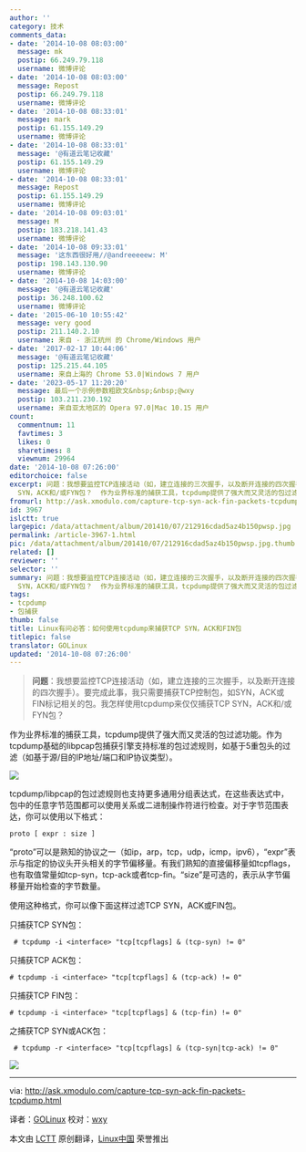 ```yaml
---
author: ''
category: 技术
comments_data:
- date: '2014-10-08 08:03:00'
  message: mk
  postip: 66.249.79.118
  username: 微博评论
- date: '2014-10-08 08:03:00'
  message: Repost
  postip: 66.249.79.118
  username: 微博评论
- date: '2014-10-08 08:33:01'
  message: mark
  postip: 61.155.149.29
  username: 微博评论
- date: '2014-10-08 08:33:01'
  message: '@有道云笔记收藏'
  postip: 61.155.149.29
  username: 微博评论
- date: '2014-10-08 08:33:01'
  message: Repost
  postip: 61.155.149.29
  username: 微博评论
- date: '2014-10-08 09:03:01'
  message: M
  postip: 183.218.141.43
  username: 微博评论
- date: '2014-10-08 09:33:01'
  message: '这东西很好用//@andreeeeew: M'
  postip: 198.143.130.90
  username: 微博评论
- date: '2014-10-08 14:03:00'
  message: '@有道云笔记收藏'
  postip: 36.248.100.62
  username: 微博评论
- date: '2015-06-10 10:55:42'
  message: very good
  postip: 211.140.2.10
  username: 来自 - 浙江杭州 的 Chrome/Windows 用户
- date: '2017-02-17 10:44:06'
  message: '@有道云笔记收藏'
  postip: 125.215.44.105
  username: 来自上海的 Chrome 53.0|Windows 7 用户
- date: '2023-05-17 11:20:20'
  message: 最后一个示例参数粗欧文&nbsp;&nbsp;@wxy
  postip: 103.211.230.192
  username: 来自亚太地区的 Opera 97.0|Mac 10.15 用户
count:
  commentnum: 11
  favtimes: 3
  likes: 0
  sharetimes: 8
  viewnum: 29964
date: '2014-10-08 07:26:00'
editorchoice: false
excerpt: 问题：我想要监控TCP连接活动（如，建立连接的三次握手，以及断开连接的四次握手）。要完成此事，我只需要捕获TCP控制包，如SYN，ACK或FIN标记相关的包。我怎样使用tcpdump来仅仅捕获TCP
  SYN，ACK和/或FYN包？  作为业界标准的捕获工具，tcpdump提供了强大而又灵活的包过滤功能。作为tcpdump基础的libpcap包捕获引擎支持标准的包过滤规则，如基于5重包头的过滤（如基于源/目的IP地址/端口和IP协议类型）。  tcpdump/libpcap的包过滤规则也支持更多通用分组表达式，在这些表达式中，包中的任意字节范围都可以使用关系或二进制操作符进行检
fromurl: http://ask.xmodulo.com/capture-tcp-syn-ack-fin-packets-tcpdump.html
id: 3967
islctt: true
largepic: /data/attachment/album/201410/07/212916cdad5az4b150pwsp.jpg
permalink: /article-3967-1.html
pic: /data/attachment/album/201410/07/212916cdad5az4b150pwsp.jpg.thumb.jpg
related: []
reviewer: ''
selector: ''
summary: 问题：我想要监控TCP连接活动（如，建立连接的三次握手，以及断开连接的四次握手）。要完成此事，我只需要捕获TCP控制包，如SYN，ACK或FIN标记相关的包。我怎样使用tcpdump来仅仅捕获TCP
  SYN，ACK和/或FYN包？  作为业界标准的捕获工具，tcpdump提供了强大而又灵活的包过滤功能。作为tcpdump基础的libpcap包捕获引擎支持标准的包过滤规则，如基于5重包头的过滤（如基于源/目的IP地址/端口和IP协议类型）。  tcpdump/libpcap的包过滤规则也支持更多通用分组表达式，在这些表达式中，包中的任意字节范围都可以使用关系或二进制操作符进行检
tags:
- tcpdump
- 包捕获
thumb: false
title: Linux有问必答：如何使用tcpdump来捕获TCP SYN，ACK和FIN包
titlepic: false
translator: GOLinux
updated: '2014-10-08 07:26:00'
---
```



> 
> **问题**：我想要监控TCP连接活动（如，建立连接的三次握手，以及断开连接的四次握手）。要完成此事，我只需要捕获TCP控制包，如SYN，ACK或FIN标记相关的包。我怎样使用tcpdump来仅仅捕获TCP SYN，ACK和/或FYN包？
> 
> 
> 


作为业界标准的捕获工具，tcpdump提供了强大而又灵活的包过滤功能。作为tcpdump基础的libpcap包捕获引擎支持标准的包过滤规则，如基于5重包头的过滤（如基于源/目的IP地址/端口和IP协议类型）。


![](/data/attachment/album/201410/07/212916cdad5az4b150pwsp.jpg)


tcpdump/libpcap的包过滤规则也支持更多通用分组表达式，在这些表达式中，包中的任意字节范围都可以使用关系或二进制操作符进行检查。对于字节范围表达，你可以使用以下格式：



```
proto [ expr : size ]

```

“proto”可以是熟知的协议之一（如ip，arp，tcp，udp，icmp，ipv6），“expr”表示与指定的协议头开头相关的字节偏移量。有我们熟知的直接偏移量如tcpflags，也有取值常量如tcp-syn，tcp-ack或者tcp-fin。“size”是可选的，表示从字节偏移量开始检查的字节数量。


使用这种格式，你可以像下面这样过滤TCP SYN，ACK或FIN包。


只捕获TCP SYN包：



```
 # tcpdump -i <interface> "tcp[tcpflags] & (tcp-syn) != 0" 

```

只捕获TCP ACK包：



```
# tcpdump -i <interface> "tcp[tcpflags] & (tcp-ack) != 0"

```

只捕获TCP FIN包：



```
# tcpdump -i <interface> "tcp[tcpflags] & (tcp-fin) != 0"

```

之捕获TCP SYN或ACK包：



```
 # tcpdump -r <interface> "tcp[tcpflags] & (tcp-syn|tcp-ack) != 0" 

```

![](/data/attachment/album/201410/07/212920y6h9az3libaatz1b.jpg)




---


via: <http://ask.xmodulo.com/capture-tcp-syn-ack-fin-packets-tcpdump.html>


译者：[GOLinux](https://github.com/GOLinux) 校对：[wxy](https://github.com/wxy)


本文由 [LCTT](https://github.com/LCTT/TranslateProject) 原创翻译，[Linux中国](http://linux.cn/) 荣誉推出